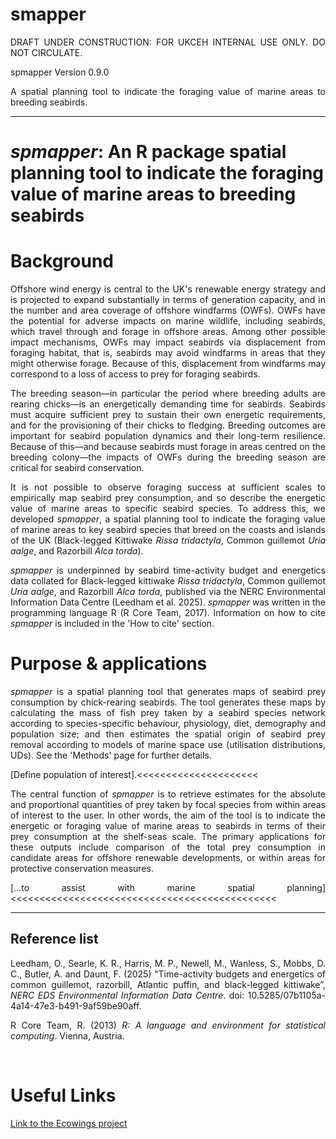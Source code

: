 # smapper

DRAFT UNDER CONSTRUCTION: FOR UKCEH INTERNAL USE ONLY. DO NOT CIRCULATE.

spmapper Version 0.9.0

A spatial planning tool to indicate the foraging value of marine areas to breeding seabirds.

------------------------------------------------------------------------
<style>
p {
  text-align: justify;
  text-align-last: left;
}
</style>

# ***spmapper*: An R package spatial planning tool to indicate the foraging value of marine areas to breeding seabirds**


# Background
Offshore wind energy is central to the UK's renewable energy strategy and is projected to expand substantially in terms of generation capacity, and in the number and area coverage of offshore windfarms (OWFs). OWFs have the potential for adverse impacts on marine wildlife, including seabirds, which travel through and forage in offshore areas. Among other possible impact mechanisms, OWFs may impact seabirds via displacement from foraging habitat, that is, seabirds may avoid windfarms in areas that they might otherwise forage. Because of this, displacement from windfarms may correspond to a loss of access to prey for foraging seabirds. 

The breeding season—in particular the period where breeding adults are rearing chicks—is an energetically demanding time for seabirds. Seabirds must acquire sufficient prey to sustain their own energetic requirements, and for the provisioning of their chicks to fledging. Breeding outcomes are important for seabird population dynamics and their long-term resilience. Because of this—and because seabirds must forage in areas centred on the breeding colony—the impacts of OWFs during the breeding season are critical for seabird conservation.

It is not possible to observe foraging success at sufficient scales to empirically map seabird prey consumption, and so describe the energetic value of marine areas to specific seabird species. To address this, we developed *spmapper*, a spatial planning tool to indicate the foraging value of marine areas to key seabird species that breed on the coasts and islands of the UK (Black-legged Kittiwake *Rissa tridactyla*, Common guillemot *Uria aalge*, and Razorbill *Alca torda*).

*spmapper* is underpinned by seabird time-activity budget and energetics data collated for Black-legged kittiwake *Rissa tridactyla*, Common guillemot *Uria aalge*, and Razorbill *Alca torda*, published via the NERC Environmental Information Data Centre (Leedham et al. 2025). *spmapper* was written in the programming language R (R Core Team, 2017). Information on how to cite *spmapper* is included in the 'How to cite' section. 


# Purpose & applications
*spmapper* is a spatial planning tool that generates maps of seabird prey consumption by chick-rearing seabirds. The tool generates these maps by calculating the mass of fish prey taken by a seabird species network according to species-specific behaviour, physiology, diet, demography and population size; and then estimates the spatial origin of seabird prey removal according to models of marine space use (utilisation distributions, UDs). See the 'Methods' page for further details. 

[Define population of interest].<<<<<<<<<<<<<<<<<<<<<
 
The central function of *spmapper* is to retrieve estimates for the absolute and proportional quantities of prey taken by focal species from within areas of interest to the user. In other words, the aim of the tool is to indicate the energetic or foraging value of marine areas to seabirds in terms of their prey consumption at the shelf-seas scale. The primary applications for these outputs include comparison of the total prey consumption in candidate areas for offshore renewable developments, or within areas for protective conservation measures. 

[…to assist with marine spatial planning]<<<<<<<<<<<<<<<<<<<<<<<<<<<<<<<<<<<<<<<<<<<<<<

------------------------------------------------
## Reference list

Leedham, O., Searle, K. R., Harris, M. P., Newell, M., Wanless, S., Mobbs, D. C., Butler, A. and Daunt, F. (2025) "Time-activity budgets and energetics of common guillemot, razorbill, Atlantic puffin, and black-legged kittiwake”, *NERC EDS Environmental Information Data Centre*. doi: 10.5285/07b1105a-4a14-47e3-b491-9af59be90aff.

R Core Team, R. (2013) *R: A language and environment for statistical computing*. Vienna, Austria.


<br>

  
# Useful Links
  
  [Link to the Ecowings project](https://ecowind.uk/projects/ecowings/)
